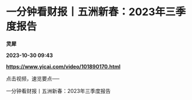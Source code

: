 # 一分钟看财报丨五洲新春：2023年三季度报告
**灵犀**

**2023-10-30 09:43**

**https://www.yicai.com/video/101890170.html**

点击视频，速览要点──

一分钟看财报丨五洲新春：2023年三季度报告